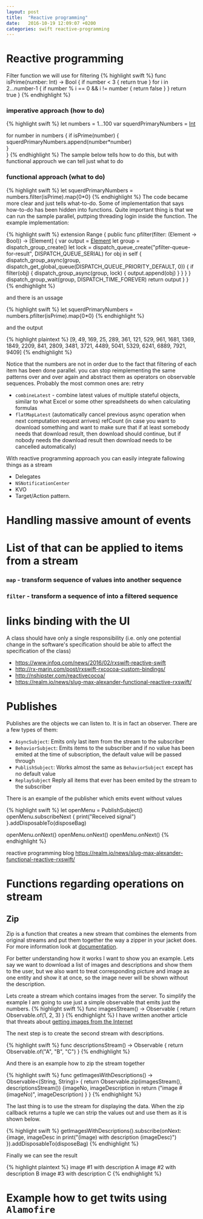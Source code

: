 ```yaml
---
layout: post
title:  "Reactive programming"
date:   2016-10-19 12:09:07 +0200
categories: swift reactive-programming
---
```


# Reactive programming

Filter function we will use for filtering
{% highlight swift %}
func isPrime(number: Int) -> Bool {
    if number < 3 {
        return true
    }
    for i in 2...number-1 {
        if number % i == 0 && i != number {
            return false
        }
    }
    return true
}
{% endhighlight %}

### imperative approach (how to do) 

{% highlight swift %}
let numbers = 1...100
var squerdPrimaryNumbers = [Int]()
        
for number in numbers {
    if isPrime(number) {
        squerdPrimaryNumbers.append(number*number)    
    }    
}
{% endhighlight %}
The sample below tells how to do this, but with functional approuch we can tell just what to do

### functional approach (what to do)

{% highlight swift %}
let squerdPrimaryNumbers = numbers.filter(isPrime).map{$0*$0}
{% endhighlight %}
The code became more clear and just tells what-to-do. Some of implementation that says how-to-do has been hidden into
functions. Quite important thing is that we can run the sample parallel, puttping threading login inside the function. The example implementation:

{% highlight swift %}
extension Range {
    public func pfilter(filter: (Element -> Bool)) -> [Element] {
        var output = [Element]()
        let group = dispatch_group_create()
        let lock = dispatch_queue_create("pfilter-queue-for-result", DISPATCH_QUEUE_SERIAL)
        for obj in self {
            dispatch_group_async(group, dispatch_get_global_queue(DISPATCH_QUEUE_PRIORITY_DEFAULT, 0)) {
                if filter(obj) {
                    dispatch_group_async(group, lock) {
                        output.append(obj)
                    }
                }
            }
        }
        dispatch_group_wait(group, DISPATCH_TIME_FOREVER)
        return output
    }
}
{% endhighlight %}

and there is an ussage

{% highlight swift %}
let squerdPrimaryNumbers = numbers.pfilter(isPrime).map{$0*$0}
{% endhighlight %}

and the output

{% highlight plaintext %}
[9, 49, 169, 25, 289, 361, 121, 529, 961, 1681, 1369, 1849, 2209, 841, 2809, 3481, 3721, 4489, 5041, 5329, 6241, 6889, 7921, 9409]
{% endhighlight %}

Notice that the numbers are not in order due to the fact that filtering of each item has been done parallel. 
you can stop reimplementing the same patterns over and over again and abstract them as operators on observable sequences. Probably the most common ones are:
retry
* `combineLatest` - combine latest values of multiple stateful objects, similar to what Excel or some other spreadsheets do when calculating formulas
* `flatMapLatest` (automatically cancel previous async operation when next computation request arrives)
refCount (in case you want to download something and want to make sure that if at least somebody needs that download result, then download should continue, but if nobody needs the download result then download needs to be cancelled automatically)


With reactive programming approach you can easily integrate fallowing things as a stream  
* Delegates
* `NSNotificationCenter`
* KVO
* Target/Action pattern.

# Handling massive amount of events

# List of that can be applied to items from a stream

### `map` - transform sequence of values into another sequence

### `filter` - transform a sequence of into a filtered sequence 

# links binding with the UI

A class should have only a single responsibility (i.e. only one potential change in the software's specification should be able to affect the specification of the class)
* https://www.infoq.com/news/2016/02/rxswift-reactive-swift
* http://rx-marin.com/post/rxswift-rxcocoa-custom-bindings/
* http://nshipster.com/reactivecocoa/
* https://realm.io/news/slug-max-alexander-functional-reactive-rxswift/

# Publishes
Publishes are the objects we can listen to. It is in fact an observer. There are a few types of them:
* `AsyncSubject`: Emits only last item from the stream to the subscriber
* `BehaviorSubject`: Emits items to the subscriber and if no value has been emited at the time of subscription, the default value will be passed through
* `PublishSubject`: Works almost the same as `BehaviorSubject` except has no default value
* `ReplaySubject` Reply all items that ever has been emited by the stream to the subscriber

There is an example of the publisher which emits event without values

{% highlight swift %}
let openMenu = PublishSubject<Void>()
openMenu.subscribeNext {
    print("Received signal")
}.addDisposableTo(disposeBag)

openMenu.onNext()
openMenu.onNext()
openMenu.onNext()
{% endhighlight %}

reactive programming blog
https://realm.io/news/slug-max-alexander-functional-reactive-rxswift/

# Functions regarding operations on stream 

## Zip
Zip is a function that creates a new stream that combines the elements from original streams and put them together the way a zipper in your jacket does. For more information look at [documentation](http://reactivex.io/documentation/operators/zip.html).

For better understanding how it works I want to show you an example. Lets say we want to download a list of images and descriptions and show them to the user, but we also want to treat corresponding picture and image as one entity and show it at once, so the image never will be shown without the description.

Lets create a stream which contains images from the server. To simplify the example I am going to use just a simple observable that emits just the numbers. 
{% highlight swift %}
func imagesStream() -> Observable<Int> {
    return Observable.of(1, 2, 3)
}
{% endhighlight %}
I have written another article that threats about [getting images from the Internet](/swift/cache/)

The next step is to create the second stream with descriptions.

{% highlight swift %}
func descriptionsStream() -> Observable<String> {
    return Observable.of("A", "B", "C")
}
{% endhighlight %}

And there is an example how to zip the stream together

{% highlight swift %}
func getImagesWithDescriptions() -> Observable<(String, String)> {
    return Observable.zip(imagesStream(), descriptionsStream()) {imageNo, imageDescription in
        return ("image #\(imageNo)", imageDescription)
    }
}
{% endhighlight %}

The last thing is to use the stream for displaying the data. When the zip callback returns a tuple we can strip the values out and use them as it is shown below. 

{% highlight swift %}
getImagesWithDescriptions().subscribe(onNext: {image, imageDesc in
    print("\(image) with description \(imageDesc)")
}).addDisposableTo(disposeBag)
{% endhighlight %}

Finally we can see the result 

{% highlight plaintext %}
image #1 with description A
image #2 with description B
image #3 with description C
{% endhighlight %}


# Example how to get twits using `Alamofire`

